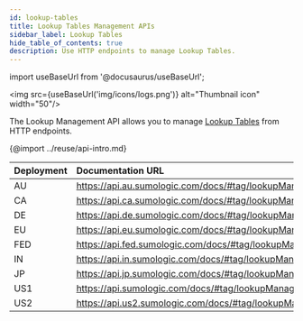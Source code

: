 ```yaml
---
id: lookup-tables
title: Lookup Tables Management APIs
sidebar_label: Lookup Tables
hide_table_of_contents: true
description: Use HTTP endpoints to manage Lookup Tables.
---
```


import useBaseUrl from '@docusaurus/useBaseUrl';

<img src={useBaseUrl('img/icons/logs.png')} alt="Thumbnail icon" width="50"/>

The Lookup Management API allows you to manage [Lookup Tables](/docs/search/lookup-tables) from HTTP endpoints.

{@import ../reuse/api-intro.md}

| Deployment | Documentation URL                                        |
|:------------|:----------------------------------------------------------|
| AU         | https://api.au.sumologic.com/docs/#tag/lookupManagement  |
| CA         | https://api.ca.sumologic.com/docs/#tag/lookupManagement  |
| DE         | https://api.de.sumologic.com/docs/#tag/lookupManagement  |
| EU         | https://api.eu.sumologic.com/docs/#tag/lookupManagement  |
| FED        | https://api.fed.sumologic.com/docs/#tag/lookupManagement |
| IN         | https://api.in.sumologic.com/docs/#tag/lookupManagement  |
| JP         | https://api.jp.sumologic.com/docs/#tag/lookupManagement  |
| US1        | https://api.sumologic.com/docs/#tag/lookupManagement     |
| US2        | https://api.us2.sumologic.com/docs/#tag/lookupManagement |
